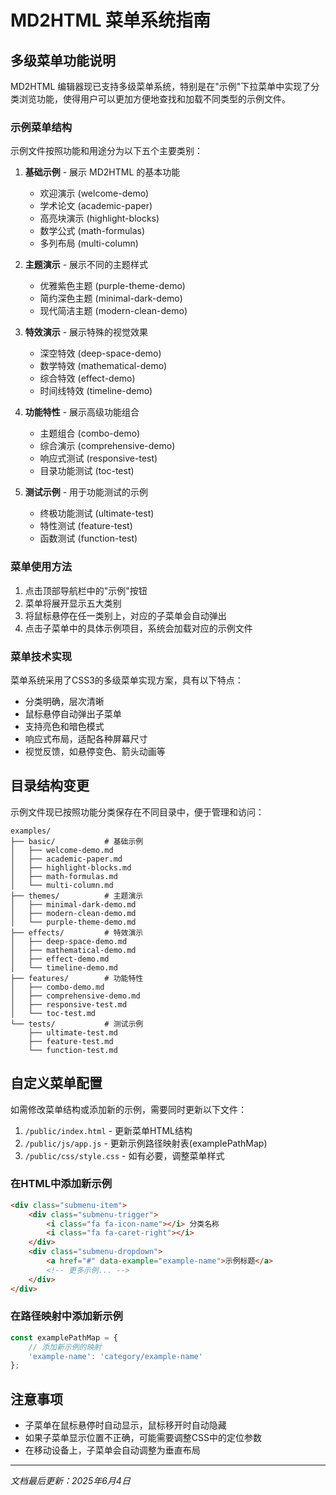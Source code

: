 # MD2HTML 菜单系统指南

## 多级菜单功能说明

MD2HTML 编辑器现已支持多级菜单系统，特别是在"示例"下拉菜单中实现了分类浏览功能，使得用户可以更加方便地查找和加载不同类型的示例文件。

### 示例菜单结构

示例文件按照功能和用途分为以下五个主要类别：

1. **基础示例** - 展示 MD2HTML 的基本功能
   - 欢迎演示 (welcome-demo)
   - 学术论文 (academic-paper)
   - 高亮块演示 (highlight-blocks)
   - 数学公式 (math-formulas)
   - 多列布局 (multi-column)

2. **主题演示** - 展示不同的主题样式
   - 优雅紫色主题 (purple-theme-demo)
   - 简约深色主题 (minimal-dark-demo)
   - 现代简洁主题 (modern-clean-demo)

3. **特效演示** - 展示特殊的视觉效果
   - 深空特效 (deep-space-demo)
   - 数学特效 (mathematical-demo)
   - 综合特效 (effect-demo)
   - 时间线特效 (timeline-demo)

4. **功能特性** - 展示高级功能组合
   - 主题组合 (combo-demo)
   - 综合演示 (comprehensive-demo)
   - 响应式测试 (responsive-test)
   - 目录功能测试 (toc-test)

5. **测试示例** - 用于功能测试的示例
   - 终极功能测试 (ultimate-test)
   - 特性测试 (feature-test)
   - 函数测试 (function-test)

### 菜单使用方法

1. 点击顶部导航栏中的"示例"按钮
2. 菜单将展开显示五大类别
3. 将鼠标悬停在任一类别上，对应的子菜单会自动弹出
4. 点击子菜单中的具体示例项目，系统会加载对应的示例文件

### 菜单技术实现

菜单系统采用了CSS3的多级菜单实现方案，具有以下特点：

- 分类明确，层次清晰
- 鼠标悬停自动弹出子菜单
- 支持亮色和暗色模式
- 响应式布局，适配各种屏幕尺寸
- 视觉反馈，如悬停变色、箭头动画等

## 目录结构变更

示例文件现已按照功能分类保存在不同目录中，便于管理和访问：

```
examples/
├── basic/           # 基础示例
│   ├── welcome-demo.md
│   ├── academic-paper.md
│   ├── highlight-blocks.md
│   ├── math-formulas.md
│   └── multi-column.md
├── themes/          # 主题演示
│   ├── minimal-dark-demo.md
│   ├── modern-clean-demo.md
│   └── purple-theme-demo.md
├── effects/         # 特效演示
│   ├── deep-space-demo.md
│   ├── mathematical-demo.md
│   ├── effect-demo.md
│   └── timeline-demo.md
├── features/        # 功能特性
│   ├── combo-demo.md
│   ├── comprehensive-demo.md
│   ├── responsive-test.md
│   └── toc-test.md
└── tests/           # 测试示例
    ├── ultimate-test.md
    ├── feature-test.md
    └── function-test.md
```

## 自定义菜单配置

如需修改菜单结构或添加新的示例，需要同时更新以下文件：

1. `/public/index.html` - 更新菜单HTML结构
2. `/public/js/app.js` - 更新示例路径映射表(examplePathMap)
3. `/public/css/style.css` - 如有必要，调整菜单样式

### 在HTML中添加新示例

```html
<div class="submenu-item">
    <div class="submenu-trigger">
        <i class="fa fa-icon-name"></i> 分类名称
        <i class="fa fa-caret-right"></i>
    </div>
    <div class="submenu-dropdown">
        <a href="#" data-example="example-name">示例标题</a>
        <!-- 更多示例... -->
    </div>
</div>
```

### 在路径映射中添加新示例

```javascript
const examplePathMap = {
    // 添加新示例的映射
    'example-name': 'category/example-name'
};
```

## 注意事项

- 子菜单在鼠标悬停时自动显示，鼠标移开时自动隐藏
- 如果子菜单显示位置不正确，可能需要调整CSS中的定位参数
- 在移动设备上，子菜单会自动调整为垂直布局

---

_文档最后更新：2025年6月4日_
